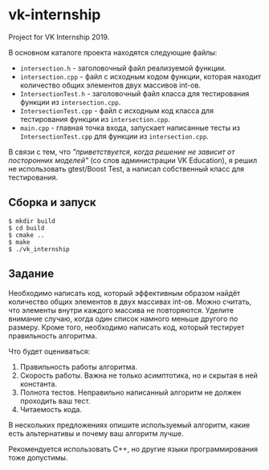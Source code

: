 # vk-internship
Project for VK Internship 2019.

В основном каталоге проекта находятся следующие файлы:
* `intersection.h` - заголовочный файл реализуемой функции.
* `intersection.cpp` - файл с исходным кодом функции, которая находит количество общих элементов двух массивов int-ов.
* `IntersectionTest.h` - заголовочный файл класса для тестирования функции из `intersection.cpp`.
* `IntersectionTest.cpp` - файл с исходным код класса для тестирования функции из `intersection.cpp`.
* `main.cpp` - главная точка входа, запускает написанные тесты из `IntersectionTest.cpp` для функции из `intersection.cpp`.

В связи с тем, что *"приветствуется, когда решение не зависит от посторонних моделей"* (со слов администрации VK Education), я решил не использовать gtest/Boost Test, а написал собственный класс для тестирования.

## Сборка и запуск 
```
$ mkdir build
$ cd build
$ cmake ..
$ make
$ ./vk_internship
```

## Задание
Необходимо написать код, который эффективным образом найдёт количество общих элементов в двух массивах int-ов. Можно считать, что элементы внутри каждого массива не повторяются. Уделите внимание случаю, когда один список намного меньше другого по размеру. Кроме того, необходимо написать код, который тестирует правильность алгоритма. 

Что будет оцениваться: 
1. Правильность работы алгоритма. 
2. Скорость работы. Важна не только асимптотика, но и скрытая в ней константа. 
3. Полнота тестов. Неправильно написанный алгоритм не должен проходить ваш тест. 
4. Читаемость кода. 

В нескольких предложениях опишите используемый алгоритм, какие есть альтернативы и почему ваш алгоритм лучше. 

Рекомендуется использовать C++, но другие языки программирования тоже допустимы.
